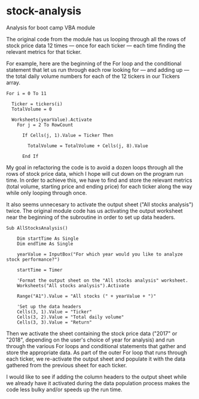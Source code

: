 # stock-analysis
Analysis for boot camp VBA module

The original code from the module has us looping through all the rows of stock price data 12 times — once for each ticker — each time finding the relevant metrics for 
that ticker. 

For example, here are the beginning of the For loop and the conditional statement that let us run through each row looking for — and adding up — the total daily volume 
numbers for each of the 12 tickers in our Tickers array.

```     
For i = 0 To 11
    
  Ticker = tickers(i)
  TotalVolume = 0

  Worksheets(yearValue).Activate
    For j = 2 To RowCount
    
      If Cells(j, 1).Value = Ticker Then
               
        TotalVolume = TotalVolume + Cells(j, 8).Value
            
      End If
```      
            
My goal in refactoring the code is to avoid a dozen loops through all the rows of stock price data, which I hope will cut down on the program run time. In order to 
achieve this, we have to find and store the relevant metrics (total volume, starting price and ending price) for each ticker along the way while only looping 
through once. 

It also seems unnecesary to activate the output sheet ("All stocks analysis") twice. The original module code has us activating the output worksheet near the beginning
of the subroutine in order to set up data headers. 

```
Sub AllStocksAnalysis()

    Dim startTime As Single
    Dim endTime As Single

    yearValue = InputBox("For which year would you like to analyze stock performance?")

    startTime = Timer

    'Format the output sheet on the "All stocks analysis" worksheet.
    Worksheets("All stocks analysis").Activate
        
    Range("A1").Value = "All stocks (" + yearValue + ")"
            
    'Set up the data headers
    Cells(3, 1).Value = "Ticker"
    Cells(3, 2).Value = "Total daily volume"
    Cells(3, 3).Value = "Return"
```

Then we activate the sheet containing the stock price data ("2017" or "2018", depending on the user's choice of year for analysis) and run through the various
For loops and conditional statements that gather and store the appropriate data. As part of the outer For loop that runs through each ticker, we re-activate the 
output sheet and populate it with the data gathered from the previous sheet for each ticker. 

I would like to see if adding the column headers to the output sheet while we already have it activated during the data population process makes the code less 
bulky and/or speeds up the run time.

```

